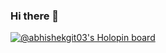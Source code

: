 ### Hi there 👋

[![@abhishekgit03's Holopin board](https://holopin.me/abhishekgit03)](https://holopin.io/@abhishekgit03)
